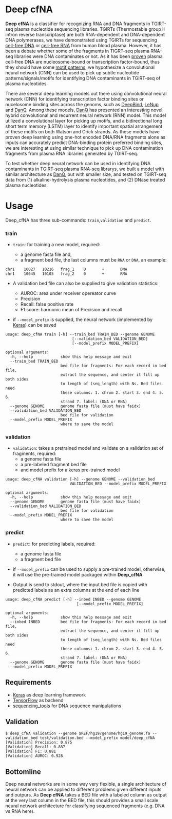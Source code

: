 # Deep cfNA #

**Deep cfNA** is a classifier for recognizing RNA and DNA fragments in TGIRT-seq plasma nucleotide sequencing libraries. TGIRTs (Thermostable group II intron reverse transcriptase) are both RNA-dependent and DNA-dependent DNA polymerases, we have demonstrated using TGIRTs for sequencing [cell-free DNA](https://www.nature.com/articles/s41598-017-09064-w) or [cell-free RNA](https://www.ncbi.nlm.nih.gov/pubmed/26554030) from human blood plasma. However, it has been a debate whether some of the fragments in TIGRT-seq plasma RNA-seq libraries were DNA contaminates or not. As it has been [proven](https://www.ncbi.nlm.nih.gov/pubmed/26771485) plasma cell-free DNA are nucleosome-bound or transcription factor-bound, thus they should have some [motif patterns](https://academic.oup.com/bioinformatics/article/34/10/1705/4796955), we hypothesize a convolutional neural network (CNN) can be used to pick up subtle nucleotide patterns/signals/motifs for identifying DNA contaminants in TGIRT-seq of plasma nucleotides. 

There are several deep learning models out there using convolutional neural network (CNN) for identifying transcription factor binding sites or nucelosome binding sites across the genoms, such as [DeepBind](https://www.nature.com/articles/nbt.3300), [LeNup](https://academic.oup.com/bioinformatics/article/34/10/1705/479695) and [DanQ](https://www.ncbi.nlm.nih.gov/pubmed/27084946). Among these models, [DanQ](https://www.ncbi.nlm.nih.gov/pubmed/27084946) has presented an interesting novel hybrid convolutional and recurrent neural network (RNN) model. This model utilized a convolutional layer for picking up motifs, and a bidirectional long short term memory (LSTM) layer to identify important spatial arrangement of these motifs on both Watson and Crick strands. As these models have proven deep learning using one-hot encoded DNA/RNA fragments alone as inputs can accurately predict DNA-binding protein preferred binding sites, we are interesting at using similar technique to pick up DNA contamination fragments from plasma RNA libraries generated by TGIRT-seq.

To test whether deep neural network can be used in identifying DNA contaminants in TGIRT-seq plasma RNA-seq librarys, we built a model with similar architecture as [DanQ](https://github.com/uci-cbcl/DanQ/blob/master/DanQ_train.py), but with smaller size, and tested on TGIRT-seq data from (1) alkaline-hydrolysis plasma nucleotides, and (2) DNase treated plasma nucleotides.


# Usage #

Deep_cfNA has three sub-commands: ```train```,```validation``` and ```predict```. 

### train  ###

* ```train```: for training a new model, required: 

    * a genome fasta file and, 
    * a fragment bed file, the last columns must be ```RNA``` or ```DNA```, an example:
```
chr1    10027   10216   frag_1    0       +       DNA
chr1    10045   10105   frag_2    0       +       RNA
```

* A validation bed file can also be supplied to give validation statistics: 
    * AUROC: area under receiver opereator curve  
    * Precision
    * Recall: false positive rate
    * F1 score: harmonic mean of Precision and recall

* if ```--model_prefix``` is supplied, the neural network (implemented by [Keras](https://keras.io/)) can be saved


```
usage: deep_cfNA train [-h] --train_bed TRAIN_BED --genome GENOME
                             [--validation_bed VALIDATION_BED]
                             [--model_prefix MODEL_PREFIX]

optional arguments:
  -h, --help            show this help message and exit
  --train_bed TRAIN_BED
                        bed file for fragments: For each record in bed file,
                        extract the sequence, and center it fill up both sides
                        to length of (seq_length) with Ns. Bed files need
                        these columns: 1. chrom 2. start 3. end 4. 5. 6.
                        strand 7. label: (DNA or RNA)
  --genome GENOME       genome fasta file (must have faidx)
  --validation_bed VALIDATION_BED
                        bed file for validation
  --model_prefix MODEL_PREFIX
                        where to save the model
```

### validation ###

* ```validation```: takes a pretrained model and validate on a validation set of fragments, required:
    * a genome fasta file
    * a pre-labeled fragment bed file
    * and model prefix for a keras pre-trained model

```
usage: deep_cfNA validation [-h] --genome GENOME --validation_bed
                            VALIDATION_BED --model_prefix MODEL_PREFIX

optional arguments:
  -h, --help            show this help message and exit
  --genome GENOME       genome fasta file (must have faidx)
  --validation_bed VALIDATION_BED
                        bed file for validation
  --model_prefix MODEL_PREFIX
                        where to save the model
```

### predict ###

* ```predict```: for predicting labels, required:
    * a genome fasta file
    * a fragment bed file

* if ```--model_prefix``` can be used to supply a pre-trained model, otherwise, it will use the pre-trained model packaged within **Deep_cfNA**

* Output is send to stdout, where the input bed file is copied with predicted labels as an extra columns at the end of each line


```
usage: deep_cfNA predict [-h] --inbed INBED --genome GENOME
                               [--model_prefix MODEL_PREFIX]

optional arguments:
  -h, --help            show this help message and exit
  --inbed INBED         bed file for fragments: For each record in bed file,
                        extract the sequence, and center it fill up both sides
                        to length of (seq_length) with Ns. Bed files need
                        these columns: 1. chrom 2. start 3. end 4. 5. 6.
                        strand 7. label: (DNA or RNA)
  --genome GENOME       genome fasta file (must have faidx)
  --model_prefix MODEL_PREFIX
```


## Requirements ##
* [Keras](https://keras.io/) as deep learning framework
* [TensorFlow](https://www.tensorflow.org/) as backend
* [sequencing_tools](https://github.com/wckdouglas/sequencing_tools) for DNA sequence manipulations

## Validation ##
```
$ deep_cfNA validation --genome $REF/hg19/genome/hg19_genome.fa --validation_bed test/validation.bed --model_prefix model/deep_cfNA
[Validation] Precision: 0.875
[Validation] Recall: 0.887
[Validation] F1: 0.881
[Validation] AUROC: 0.928
```

## Bottomline ##

Deep neural networks are in some way very flexible, a single architecture of neural network can be applied to different problems given different inputs and outpurs. As **Deep cfNA** takes a BED file with a labeled column as output at the very last column in the BED file, this should provides a small scale neural network architecture for classifying sequenced fragments (e.g. DNA vs RNA here).
